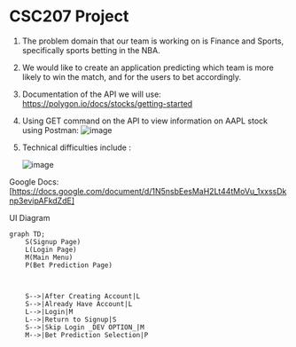 # CSC207 Project
1) The problem domain that our team is working on is Finance and Sports, specifically sports betting in the NBA.
2) We would like to create an application predicting which team is more likely to win the match, and for the users to bet accordingly.
4) Documentation of the API we will use: https://polygon.io/docs/stocks/getting-started
5) Using GET command on the API to view information on AAPL stock using Postman:
![image](https://github.com/luwaidev/CSC207/assets/118492882/18a1e0bc-7721-4e7b-b6c0-211ed01998fd)
 
7) Technical difficulties include :
     
     ![image](https://github.com/luwaidev/CSC207/assets/110574156/459a5a83-0c89-45b8-ba66-905271f8f68c)

Google Docs: [https://docs.google.com/document/d/1N5nsbEesMaH2Lt44tMoVu_1xxssDknp3evipAFkdZdE]

UI Diagram
```mermaid
graph TD;
	S(Signup Page)
	L(Login Page)
	M(Main Menu)
	P(Bet Prediction Page)
	
	
 
	S-->|After Creating Account|L
	S-->|Already Have Account|L
	L-->|Login|M
	L-->|Return to Signup|S
	S-->|Skip Login _DEV OPTION_|M
	M-->|Bet Prediction Selection|P
 

	

```